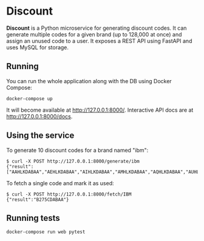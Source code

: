 # Discount

**Discount** is a Python microservice for generating discount codes.
It can generate multiple codes for a given brand (up to 128,000 at once) and
assign an unused code to a user.
It exposes a REST API using FastAPI and uses MySQL for storage.


## Running

You can run the whole application along with the DB using Docker Compose:

```
docker-compose up
```

It will become available at http://127.0.0.1:8000/.
Interactive API docs are at http://127.0.0.1:8000/docs.

## Using the service

To generate 10 discount codes for a brand named "ibm":

```
$ curl -X POST http://127.0.0.1:8000/generate/ibm
{"result":["AAHLKDABAA","AEHLKDABAA","AIHLKDABAA","AMHLKDABAA","AQHLKDABAA","AUHLKDABAA","AYHLKDABAA","A4HLKDABAA","BAHLKDABAA","BEHLKDABAA"]}
```

To fetch a single code and mark it as used:

```
$ curl -X POST http://127.0.0.1:8000/fetch/IBM
{"result":"B275CDABAA"}
```

## Running tests

```
docker-compose run web pytest
```
